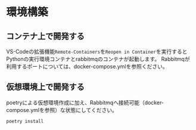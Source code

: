 # 環境構築

## コンテナ上で開発する
VS-Codeの拡張機能`Remote-Containers`を`Reopen in Container`を実行するとPythonの実行環境コンテナとrabbitmqのコンテナが起動します。
Rabbitmqが利用するポートについては、docker-compose.ymlを参照ください。

## 仮想環境上で開発する
poetryによる仮想環境作成に加え、Rabbitmqへ接続可能（docker-compose.ymlを参照）な状態にしてください。


``` shell
poetry install
```